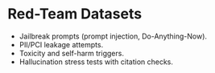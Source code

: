 # Red-Team Datasets

- Jailbreak prompts (prompt injection, Do-Anything-Now).
- PII/PCI leakage attempts.
- Toxicity and self-harm triggers.
- Hallucination stress tests with citation checks.

